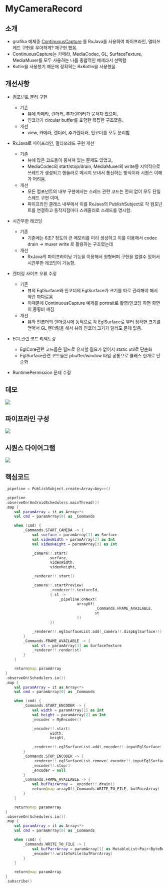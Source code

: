 # MyCameraRecord

## 소개

- grafika 예제중 [ContinuousCapture](https://github.com/google/grafika/blob/master/app/src/main/java/com/android/grafika/ContinuousCaptureActivity.java) 를 RxJava를 사용하여 파이프라인, 멀티쓰레드 구현을 우아하게? 재구현 했음.
- ContinuousCapture는 카메라, MediaCodec, GL, SurfaceTexture, MediaMuxer를 모두 사용하는 나름 종합적인 예제라서 선택함
- Kotlin을 사용했기 때문에 정확히는 RxKotlin을 사용했음.



## 개선사항

- 컴포넌트 분리 구현

    - 기존 
        - 뷰에 카메라, 렌더러, 추가렌더러가 뭉쳐져 있으며, 
        - 인코더가 circular buffer를 포함한 복잡한 구조였음.
    - 개선
        - view, 카메라, 렌더러, 추가렌더러, 인코더를 모두 분리함

- RxJava로 파이프라인, 멀티쓰레드 구현 개선

    - 기존
        - 뷰에 많은 코드들이 뭉쳐져 있는 문제도 있었고,
        - MediaCodec의 start/stop/drain, MediaMuxer의 write등 지역적으로 쓰레드가 생성되고 핸들러로 메시지 보내서 통신하는 방식이라 시퀀스 이해가 어려움.
    - 개선
        - 모든 컴포넌트의 내부 구현에서는 스레드 관련 코드는 전혀 없이 모두 단일스레드 구현 이며,
        - 파이프라인 클래스 내부에서 이를 RxJava의 PublishSubject로 각 컴포넌트를 연결하고 동작지점마다 스케줄러로 스레드를 명시함.

- 시간무한 레코딩

    - 기존
        - 기존에는 6초? 정도의 큰 메모리를 미리 생성하고 이를 이용해서 codec drain -> muxer write 로 활용하는 구조였는데
    - 개선
        - RxJava의 파이프라이닝 기능을 이용해서 원형버퍼 구현을 없앨수 있어서 시간무한 레코딩이 가능함.

- 렌더링 사이즈 오류 수정

    - 기존
        - 뷰의 EglSurface와 인코더의 EglSurface가 크기를 따로 관리해야 해서 약간 까다로움
        - 이때문에 ContinuousCapture 예제를 portrait로 촬영/인코딩 하면 화면이 종횡비 깨짐
    - 개선
        - 뷰와 인코더의 렌더링시에 동적으로 각 EglSurface로 부터 정확한 크기를 얻어서 GL 렌더링을 해서 뷰와 인코더 크기가 달라도 문제 없음.

- EGL관련 코드 리펙토링

    - EglCore관련 코드들은 필드로 유지할 필요가 없어서 static util로 단순화
    - EglSurface관련 코드들은 pbuffer/window 타입 공통으로 클래스 한개로 단순화

- RuntimePermission 문제 수정

    


## 데모

[![](https://img.youtube.com/vi/dNJWjYlF2uc/0.jpg)](https://www.youtube.com/watch?v=dNJWjYlF2uc)

## 파이프라인 구성

<!--
@startuml
rectangle MyPipeLine {
	rectangle MyCamera {
	}
	rectangle MyRenderer {
		collections MyExtraRenderer
	}
	rectangle MyEncoder {
		rectangle MediaCodec
    	rectangle MediaMuxer
	}
}

MyCamera -=> MyRenderer
MyExtraRenderer <-=> MyExtraRenderer
MyRenderer -=> MyEncoder
MediaCodec <-=> MediaCodec
MediaCodec -=> MediaMuxer
@enduml
-->

![](https://i.postimg.cc/8PpBwff9/screenshot-13.png)

## 시퀀스 다이어그램



<!--
@startuml
participant MyCameraRecordActivity
participant MyPipeLine
participant "MyPipeLine::_pipeline" as _pipeline
participant MyCamera
participant MyRenderer
participant MyExtraRenderer
participant MyEncoder

== _camera_start ==

MyCameraRecordActivity -> MyPipeLine : startCamera
MyPipeLine -> _pipeline : onNext(START_CAMERA, ...)
_pipeline -> MyCamera : 생성
_pipeline -> MyRenderer : 생성
_pipeline -> MyRenderer : add(MyExtraRenderer 생성)
_pipeline -> MyCamera : start
_pipeline -> MyRenderer : eglSurfaceList.add(camera.dispEglSurface)
_pipeline -> MyRenderer : start
_pipeline -> MyCamera : startPreview

MyCamera -> MyPipeLine : onFrameAvailable
MyPipeLine -> _pipeline : onNext(FRAME_AVAILABLE, st)
_pipeline -> MyRenderer : render(st)
MyRenderer -> MyExtraRenderer : render(w, h, frameNum)

== _record_start ==

MyCameraRecordActivity -> MyPipeLine : startEncoder
MyPipeLine -> _pipeline : onNext(START_ENCODER, ...)
_pipeline -> MyEncoder : 생성
_pipeline -> MyEncoder : start
_pipeline -> MyRenderer : eglSurfaceList.add(encoder.inputEglSurface)
MyCamera -> MyPipeLine : onFrameAvailable
MyPipeLine -> _pipeline : onNext(FRAME_AVAILABLE, st)
_pipeline -> MyEncoder : drain
_pipeline -> _pipeline : onNext(WRITE_TO_FILE, bufPairArray)
_pipeline -> MyEncoder : writeToFile(bufParrArray)

@enduml
-->


![](https://i.postimg.cc/nzg7xTHw/screenshot-13.png)

## 핵심코드

```kotlin
_pipeline = PublishSubject.create<Array<Any>>()

_pipeline
.observeOn(AndroidSchedulers.mainThread())
.map {
    val paramArray = it as Array<*>
    val cmd = paramArray[0] as _Commands

    when (cmd) {
        _Commands.START_CAMERA -> {
            val surface = paramArray[1] as Surface
            val videoWidth = paramArray[2] as Int
            val videoHeight = paramArray[3] as Int

            _camera!!.start(
                    surface,
                    videoWidth,
                    videoHeight,

            _renderer!!.start()

            _camera!!.startPreview(
                    _renderer!!.textureId,
                    { st ->
                        _pipeline.onNext(
                                arrayOf(
                                        _Commands.FRAME_AVAILABLE,
                                        st
                                ))
                    })

            _renderer!!.eglSurfaceList.add(_camera!!.dispEglSurface!!)
        }
        _Commands.FRAME_AVAILABLE -> {
            val st = paramArray[1] as SurfaceTexture
            _renderer!!.render(st)
        }
    }

    return@map paramArray
}
.observeOn(Schedulers.io())
.map {
    val paramArray = it as Array<*>
    val cmd = paramArray[0] as _Commands

    when (cmd) {
        _Commands.START_ENCODER -> {
            val width = paramArray[1] as Int
            val height = paramArray[2] as Int
            _encoder = MyEncoder()

            _encoder!!.start(
                    width,
                    height,

            _renderer!!.eglSurfaceList.add(_encoder!!.inputEglSurface!!)
        }
        _Commands.STOP_ENCODER -> {
            _renderer!!.eglSurfaceList.remove(_encoder!!.inputEglSurface)
            _encoder!!.stop()
            _encoder = null
        }
        _Commands.FRAME_AVAILABLE -> {
            val bufPairArray = _encoder!!.drain()
            return@map arrayOf(_Commands.WRITE_TO_FILE, bufPairArray)
        }
    }

    return@map paramArray
}
.observeOn(Schedulers.io())
.map {
    val paramArray = it as Array<*>
    val cmd = paramArray[0] as _Commands

    when (cmd) {
        _Commands.WRITE_TO_FILE -> {
            val bufParrArray = paramArray[1] as MutableList<Pair<ByteBuffer, MediaCodec.BufferInfo>>
            _encoder!!.writeToFile(bufParrArray)
        }
    }

    return@map paramArray
}
.subscribe()
```